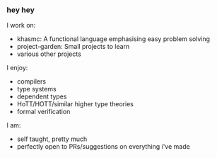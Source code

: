 ### hey hey

I work on:

- khasmc: A functional language emphasising easy problem solving
- project-garden: Small projects to learn
- various other projects

I enjoy:
- compilers
- type systems
- dependent types
- HoTT/HOTT/similar higher type theories
- formal verification

I am:
- self taught, pretty much
- perfectly open to PRs/suggestions on everything i've made
<!--
**jake-87/jake-87** is a ✨ _special_ ✨ repository because its `README.md` (this file) appears on your GitHub profile.

Here are some ideas to get you started:

- 🔭 I’m currently working on ...
- 🌱 I’m currently learning ...
- 👯 I’m looking to collaborate on ...
- 🤔 I’m looking for help with ...
- 💬 Ask me about ...
- 📫 How to reach me: ...
- 😄 Pronouns: ...
- ⚡ Fun fact: ...
-->
